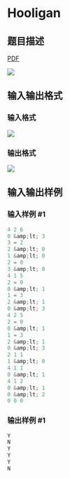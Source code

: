 # Hooligan

## 题目描述

[problemUrl]: https://uva.onlinejudge.org/index.php?option=com_onlinejudge&Itemid=8&category=243&page=show_problem&problem=3345

[PDF](https://uva.onlinejudge.org/external/121/p12193.pdf)

![](https://cdn.luogu.com.cn/upload/vjudge_pic/UVA12193/cb4bb03f48c6c309566ac94dba09afdbc3670425.png)

## 输入输出格式

### 输入格式

![](https://cdn.luogu.com.cn/upload/vjudge_pic/UVA12193/beab6b84d6ceb607e6937f34ab248d07f1f6b5b9.png)

### 输出格式

![](https://cdn.luogu.com.cn/upload/vjudge_pic/UVA12193/6a4d8de4040ab0af4599f82429a219f2d551eb1c.png)

## 输入输出样例

### 输入样例 #1

```cpp
4 2 6
0 &amp;lt; 3
3 = 2
2 &amp;lt; 0
1 &amp;lt; 0
2 = 0
3 &amp;lt; 0
4 1 5
2 = 0
0 &amp;lt; 1
1 = 3
2 &amp;lt; 1
0 &amp;lt; 3
4 2 5
2 = 0
0 &amp;lt; 1
1 = 3
2 &amp;lt; 1
0 &amp;lt; 3
2 1 1
1 &amp;lt; 0
4 1 1
0 &amp;lt; 1
4 1 2
0 &amp;lt; 1
0 &amp;lt; 2
0 0 0
```


### 输出样例 #1

```cpp
Y
N
Y
Y
Y
N
```


